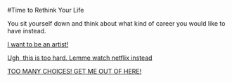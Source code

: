 #Time to Rethink Your Life

You sit yourself down and think about what kind of career you would like to have instead.

[I want to be an artist!](../paint-a-picture/paint-a-picture.md)

[Ugh, this is too hard. Lemme watch netflix instead](../netflix.netflix.md)

[TOO MANY CHOICES! GET ME OUT OF HERE!](../run_out_the_door/run_out_the_door.md)
